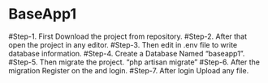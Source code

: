 # BaseApp1
#Step-1. First Download the project from repository.
#Step-2. After that open the project in any editor.
#Step-3. Then edit in .env file to write database information.
#Step-4. Create a Database Named “baseapp1”.
#Step-5. Then migrate the project. “php artisan migrate”
#Step-6. After the migration Register on the and login.
#Step-7. After login Upload any file.
